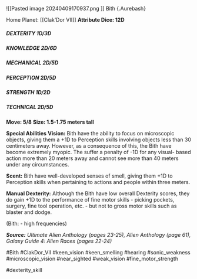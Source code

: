 ![[Pasted image 20240409170937.png ]]
Bith {.Aurebash}

Home Planet: [[Clak’Dor VII]]
**Attribute Dice: 12D**
##### DEXTERITY 1D/3D
##### KNOWLEDGE 2D/6D
##### MECHANICAL 2D/5D
##### PERCEPTION 2D/5D
##### STRENGTH 1D/2D
##### TECHNICAL 2D/5D
**Move: 5/8**
**Size: 1.5-1.75 meters tall**

**Special Abilities**
**Vision:** Bith have the ability to focus on microscopic objects, giving them a +1D to Perception skills involving objects less than 30 centimeters away. However, as a consequence of this, the Bith have become extremely myopic. The suffer a penalty of -1D for any visual- based action more than 20 meters away and cannot see more than 40 meters under any circumstances.

**Scent:** Bith have well-developed senses of smell, giving them +1D to Perception skills when pertaining to actions and people within three meters.

**Manual Dexterity:** Although the Bith have low overall Dexterity scores, they do gain +1D to the performance of fine motor skills - picking pockets, surgery, fine tool operation, etc. - but not to gross motor skills such as blaster and dodge.

(Bith:  - high frequencies)

***Source:** Ultimate Alien Anthology (pages 23-25), Alien Anthology (page 61), Galaxy Guide 4: Alien Races (pages 22-24)*

#Bith #ClakDor_VII  #keen_vision #keen_smelling    #hearing #sonic_weakness #microscopic_vision #near_sighted #weak_vision #fine_motor_strength

#dexterity_skill
